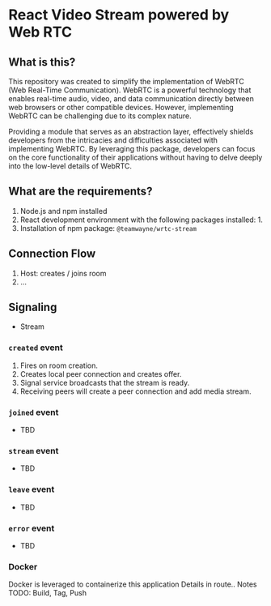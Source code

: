 # React Video Stream powered by Web RTC

## What is this?

This repository was created to simplify the implementation of WebRTC (Web Real-Time Communication). WebRTC is a powerful technology that enables real-time audio, video, and data communication directly between web browsers or other compatible devices. However, implementing WebRTC can be challenging due to its complex nature.

Providing a module that serves as an abstraction layer, effectively shields developers from the intricacies and difficulties associated with implementing WebRTC. By leveraging this package, developers can focus on the core functionality of their applications without having to delve deeply into the low-level details of WebRTC.

## What are the requirements?

1. Node.js and npm installed
2. React development environment with the following packages installed:
   1.
3. Installation of npm package: `@teamwayne/wrtc-stream`

## Connection Flow

1. Host: creates / joins room
2. ...

## Signaling

- Stream

### `created` event

1. Fires on room creation.
2. Creates local peer connection and creates offer.
3. Signal service broadcasts that the stream is ready.
4. Receiving peers will create a peer connection and add media stream.

### `joined` event

- TBD

### `stream` event

- TBD

### `leave` event

- TBD

### `error` event

- TBD

### Docker

Docker is leveraged to containerize this application
Details in route..
Notes TODO: Build, Tag, Push